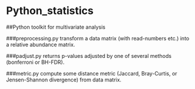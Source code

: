 Python_statistics
=================

##Python toolkit for multivariate analysis

###preprocessing.py
  transform a data matrix (with read-numbers etc.) into a relative abundance matrix.

###padjust.py
  returns p-values adjusted by one of several methods (bonferroni or BH-FDR).

###metric.py
  compute some distance metric (Jaccard, Bray-Curtis, or Jensen-Shannon divergence) from data matrix.
